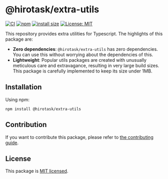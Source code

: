 # @hirotask/extra-utils

[![CI](https://github.com/hirotask/extra-utils/actions/workflows/check_lint_build_test.yaml/badge.svg?branch=main)](https://github.com/hirotask/extra-utils/actions/workflows/check_lint_build_test.yaml)
[![npm](https://badge.fury.io/js/@hirotask%2Fextra-utils.svg)](https://badge.fury.io/js/@hirotask%2Fextra-utils)
[![install size](https://packagephobia.com/badge?p=@hirotask/extra-utils)](https://packagephobia.com/result?p=@hirotask/extra-utils)
[![License: MIT](https://img.shields.io/badge/License-MIT-yellow.svg)](https://opensource.org/licenses/MIT)

This repository provides extra utilities for Typescript. The highlights of this package are:

- **Zero dependencies**: `@hirotask/extra-utils` has zero dependencies. You can use this without worrying about the dependencies of this.
- **Lightweight**: Popular utils packages are created with unusually meticulous care and extravagance, resulting in very large build sizes. This package is carefully implemented to keep its size under 1MB.

## Installation

Using npm:

```
npm install @hirotask/extra-utils
```

## Contribution

If you want to contribute this package, please refer to [the contributing guide](./.github/CONTRIBUTING.md).

## License

This package is [MIT licensed](./LICENSE).
